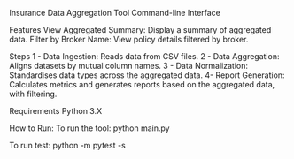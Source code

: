 Insurance Data Aggregation Tool
Command-line Interface

Features
View Aggregated Summary: Display a summary of aggregated data.
Filter by Broker Name: View policy details filtered by broker.

Steps
1 - Data Ingestion: Reads data from CSV files.
2 - Data Aggregation: Aligns datasets by mutual column names.
3 - Data Normalization: Standardises data types across the aggregated data.
4- Report Generation: Calculates metrics and generates reports based on the aggregated data, with filtering.

Requirements
Python 3.X

How to Run:
To run the tool:
python main.py

To run test:
python -m pytest -s 
